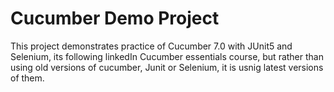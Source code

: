 # Cucumber Demo Project

This project demonstrates practice of Cucumber 7.0 with JUnit5 and Selenium, its following linkedIn Cucumber essentials course, but rather than using old versions of cucumber, Junit or Selenium, it is usnig latest versions of them.
